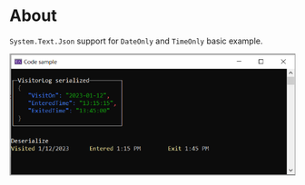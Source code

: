 ﻿# About

`System.Text.Json` support for `DateOnly` and `TimeOnly` basic example.


![Title](assets/title.png)